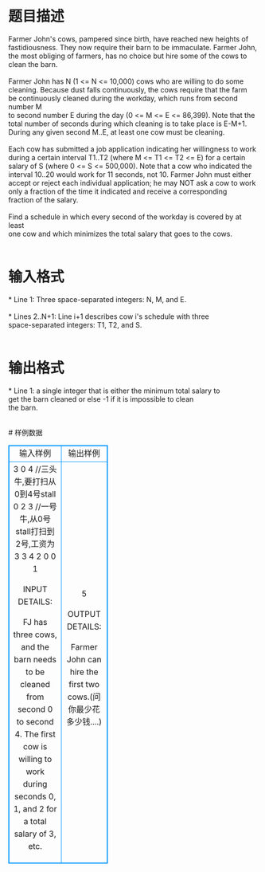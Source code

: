 # 

 
 # 题目描述 
<p>
Farmer John's cows, pampered since birth, have reached new heights of<br>fastidiousness. They now require their barn to be immaculate. Farmer John,<br>the most obliging of farmers, has no choice but hire some of the cows to<br>clean the barn.<br><br>Farmer John has N (1 <= N <= 10,000) cows who are willing to do some<br>cleaning. Because dust falls continuously, the cows require that the farm<br>be continuously cleaned during the workday, which runs from second number M<br>to  second number E during the day (0 <= M <= E <= 86,399). Note that the<br>total number of seconds during which cleaning is to take place is E-M+1.<br>During any given second M..E, at least one cow must be cleaning.<br><br>Each cow has submitted a job application indicating her willingness to work<br>during a certain interval T1..T2 (where M <= T1 <= T2 <= E) for a certain<br>salary of S (where 0 <= S <= 500,000). Note that a cow who indicated the<br>interval 10..20 would work for 11 seconds, not 10. Farmer John must either<br>accept or reject each individual application; he may NOT ask a cow to work<br>only a fraction of the time it indicated and receive a corresponding<br>fraction of the salary.<br><br>Find a schedule in which every second of the workday is covered by at least<br>one cow and which minimizes the total salary that goes to the cows.<br><br></p> 

 
 # 输入格式 
<p>
* Line 1: Three space-separated integers: N, M, and E.<br><br>* Lines 2..N+1: Line i+1 describes cow i's schedule with three<br>        space-separated integers: T1, T2, and S.<br><br></p> 

 
 # 输出格式 
<p>
* Line 1: a single integer that is either the minimum total salary to<br>        get the barn cleaned or else -1 if it is impossible to clean<br>        the barn.<br><br></p> 
# 样例数据
<style>
        table,table tr th, table tr td { border:1px solid #0094ff; }
        table { width: 200px; min-height: 25px; line-height: 25px; text-align: center; border-collapse: collapse;}   
    </style>
<table>
	<tr>
		<td>输入样例</td>
		<td>输出样例</td>
	</tr>
<tr><td>3 0 4  //三头牛,要打扫从0到4号stall
0 2 3  //一号牛,从0号stall打扫到2号,工资为3
3 4 2
0 0 1

INPUT DETAILS:

FJ has three cows, and the barn needs to be cleaned from second 0 to second
4. The first cow is willing to work during seconds 0, 1, and 2 for a total
salary of 3, etc.
</td><td>5

OUTPUT DETAILS:

Farmer John can hire the first two cows.(问你最少花多少钱....)</td></tr></table>
